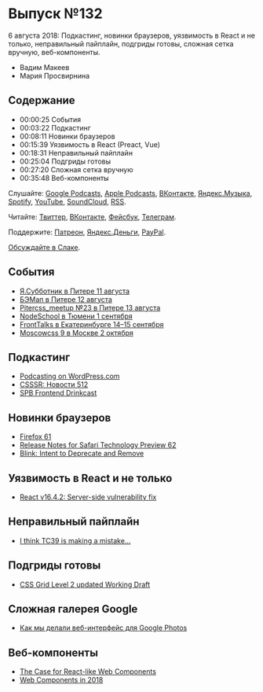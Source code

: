 # Выпуск №132

6 августа 2018: Подкастинг, новинки браузеров, уязвимость в React и не только, неправильный пайплайн, подгриды готовы, сложная сетка вручную, веб-компоненты.

- Вадим Макеев
- Мария Просвирнина

## Содержание

- 00:00:25 События
- 00:03:22 Подкастинг
- 00:08:11 Новинки браузеров
- 00:15:39 Уязвимость в React (Preact, Vue)
- 00:18:31 Неправильный пайплайн
- 00:25:04 Подгриды готовы
- 00:27:20 Сложная сетка вручную
- 00:35:48 Веб-компоненты

Слушайте: [Google Podcasts](https://podcasts.google.com/?feed=aHR0cHM6Ly93ZWItc3RhbmRhcmRzLnJ1L3BvZGNhc3QvZmVlZC8), [Apple Podcasts](https://itunes.apple.com/podcast/id1080500016), [ВКонтакте](https://vk.com/podcasts-32017543), [Яндекс.Музыка](https://music.yandex.ru/album/6245956), [Spotify](https://open.spotify.com/show/3rzAcADjpBpXt73L0epTjV), [YouTube](https://www.youtube.com/playlist?list=PLMBnwIwFEFHcwuevhsNXkFTcadeX5R1Go), [SoundCloud](https://soundcloud.com/web-standards), [RSS](https://web-standards.ru/podcast/feed/).

Читайте: [Твиттер](https://twitter.com/webstandards_ru), [ВКонтакте](https://vk.com/webstandards_ru), [Фейсбук](https://www.facebook.com/webstandardsru), [Телеграм](https://t.me/webstandards_ru).

Поддержите: [Патреон](https://www.patreon.com/webstandards_ru), [Яндекс.Деньги](https://money.yandex.ru/to/41001119329753), [PayPal](https://www.paypal.me/pepelsbey).

[Обсуждайте в Слаке](http://slack.web-standards.ru/).

## События

- [Я.Субботник в Питере 11 августа](https://events.yandex.ru/events/yasubbotnik/11-aug-2018/)
- [БЭМап в Питере 12 августа](https://events.yandex.ru/events/bemup/12-aug-2018/)
- [Pitercss_meetup №23 в Питере 13 августа](https://medium.com/p/a69ff41683a4)
- [NodeSchool в Тюмени 1 сентября](https://vk.com/nodeschooltmn)
- [FrontTalks в Екатеринбурге 14–15 сентября](https://events.yandex.ru/events/fronttalks/2018/)
- [Moscowcss 9 в Москве 2 октября](https://moscowcss.timepad.ru/)

## Подкастинг

- [Podcasting on WordPress.com](https://en.blog.wordpress.com/2018/07/26/podcasting-on-wordpress-com/)
- [CSSSR: Новости 512](https://itunes.apple.com/ru/podcast/id1370045815)
- [SPB Frontend Drinkcast](https://spb-frontend.ru/podcast)

## Новинки браузеров

- [Firefox 61](http://tanalin.com/blog/2018/08/firefox-61/)
- [Release Notes for Safari Technology Preview 62](https://webkit.org/blog/8384/release-notes-for-safari-technology-preview-62/)
- [Blink: Intent to Deprecate and Remove](https://groups.google.com/a/chromium.org/d/msg/blink-dev/h-JwMiPUnuU/sl79aLoLBQAJ)

## Уязвимость в React и не только

- [React v16.4.2: Server-side vulnerability fix](https://reactjs.org/blog/2018/08/01/react-v-16-4-2.html)

## Неправильный пайплайн

- [I think TC39 is making a mistake…](https://twitter.com/jaffathecake/status/1024289220544876544)

## Подгриды готовы

- [CSS Grid Level 2 updated Working Draft](https://www.w3.org/blog/CSS/2018/08/04/subgrid-spec-completed/)

## Сложная галерея Google

- [Как мы делали веб-интерфейс для Google Photos](http://css-live.ru/articles/kak-my-delali-veb-interfejs-dlya-google-photos-zaglyadyvaem-pod-kapot.html)

## Веб-компоненты

- [The Case for React-like Web Components](https://medium.com/p/63887335fe41)
- [Web Components in 2018](https://www.sitepen.com/blog/2018/07/06/web-components-in-2018/)
